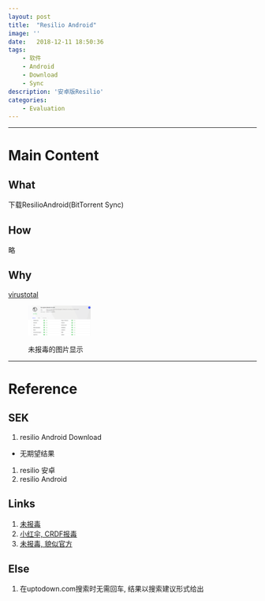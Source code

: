 ```yaml
---
layout: post
title:  "Resilio Android"
image: ''
date:   2018-12-11 18:50:36
tags:
    - 软件
    - Android
    - Download
    - Sync
description: '安卓版Resilio'
categories:
    - Evaluation
---
```


---
# Main Content
## What
下载ResilioAndroid(BitTorrent Sync)

## How
略

## Why
[virustotal](https://www.virustotal.com/#/url/9a2d2b9005a108429d33fe1e32ca26a5bcc32ea497a175f58f3036c52991ba8d/detection)

<figure class="foto-legenda">
	<img width='30%' height='50%' src="/assets/img/sharding/err/result.PNG" alt="">
	<figcaption> <p>未报毒的图片显示</p>
	</figcaption>
</figure>


---
# Reference
## SEK
1. resilio Android Download
- 无期望结果
1. resilio 安卓
2. resilio Android

## Links
1. [未报毒](https://www.apkmonk.com/app/com.resilio.sync/)
2. [小红伞, CRDF报毒](https://bittorrent-sync.cn.uptodown.com/android/download)
3. [未报毒, 貌似官方](https://help.resilio.com/hc/en-us/articles/206179284-Asus)

## Else
1. 在uptodown.com搜索时无需回车, 结果以搜索建议形式给出
